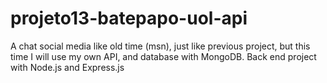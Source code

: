 # projeto13-batepapo-uol-api
A chat social media like old time (msn), just like previous project, but this time I will use my own API, and database with  MongoDB. Back end project with Node.js and Express.js
